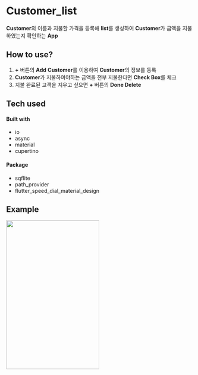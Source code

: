 # Customer_list

**Customer**의 이름과 지불할 가격을 등록해 **list**를 생성하여 **Customer**가 금액을 지불하였는지 확인하는 **App**

## How to use?

1. **+** 버튼의 **Add** **Customer**를 이용하여 **Customer**의 정보를 등록
2. **Customer**가 지불하여야하는 금액을 전부 지불한다면 **Check Box**를 체크
3. 지불 완료된 고객을 지우고 싶으면 **+** 버튼의 **Done Delete**

## Tech used
#### Built with
* io
* async
* material
* cupertino
#### Package
* sqflite
* path_provider
* flutter_speed_dial_material_design

## Example

<img src="https://user-images.githubusercontent.com/65265805/85828466-73f28200-b7c3-11ea-8a8e-04072785e6ea.gif" height="400" width="250">

